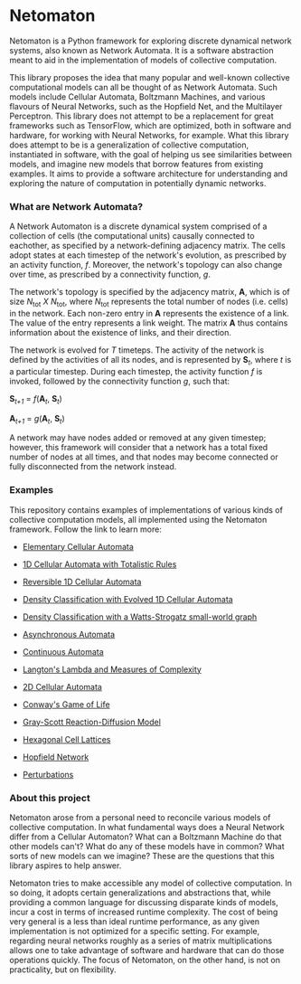 Netomaton
=========

Netomaton is a Python framework for exploring discrete dynamical network
systems, also known as Network Automata. It is a software abstraction
meant to aid in the implementation of models of collective computation.

This library proposes the idea that many popular and well-known
collective computational models can all be thought of as Network Automata.
Such models include Cellular Automata, Boltzmann Machines, and various
flavours of Neural Networks, such as the Hopfield Net, and the Multilayer
Perceptron. This library does not attempt to be a replacement for great
frameworks such as TensorFlow, which are optimized, both in software and
hardware, for working with Neural Networks, for example. What this library
does attempt to be is a generalization of collective computation,
instantiated in software, with the goal of helping us see similarities
between models, and imagine new models that borrow features from existing
examples. It aims to provide a software architecture for understanding
and exploring the nature of computation in potentially dynamic networks.

### What are Network Automata?

A Network Automaton is a discrete dynamical system comprised of a collection
of cells (the computational units) causally connected to eachother, as
specified by a network-defining adjacency matrix. The cells adopt states
at each timestep of the network's evolution, as prescribed by an activity
function, *f*. Moreover, the network's topology can also change over time, as
prescribed by a connectivity function, *g*.

The network's topology is specified by the adjacency matrix, **A**, which
is of size _N_<sub>tot</sub> *X* _N_<sub>tot</sub>, where _N_<sub>tot</sub>
represents the total number of nodes (i.e. cells) in the network. Each
non-zero entry in **A** represents the existence of a link. The value of
the entry represents a link weight. The matrix **A** thus contains information about
the existence of links, and their direction.

The network is evolved for *T* timeteps. The activity of the network is
defined by the activities of all its nodes, and is represented by **S**<sub>*t*</sub>,
where *t* is a particular timestep. During each timestep, the activity
function *f* is invoked, followed by the connectivity function *g*, such
that:

**S**<sub>*t+1*</sub> = *f*(**A**<sub>*t*</sub>, **S**<sub>*t*</sub>)

**A**<sub>*t+1*</sub> = *g*(**A**<sub>*t*</sub>, **S**<sub>*t*</sub>)


A network may have nodes added or removed at any given timestep; however,
this framework will consider that a network has a total fixed number of
nodes at all times, and that nodes may become connected or fully
disconnected from the network instead.

### Examples

This repository contains examples of implementations of
various kinds of collective computation models, all implemented using
the Netomaton framework. Follow the link to learn more:

* [Elementary Cellular Automata](demos/elementary_ca/README.md)

* [1D Cellular Automata with Totalistic Rules](demos/totalistic_ca/README.md)

* [Reversible 1D Cellular Automata](demos/reversible_ca/README.md)

* [Density Classification with Evolved 1D Cellular Automata](demos/ca_density_classification/README.md)

* [Density Classification with a Watts-Strogatz small-world graph](demos/small_world_density_classification/README.md)

* [Asynchronous Automata](demos/asynchronous_automata/README.md)

* [Continuous Automata](demos/continuous_automata/README.md)

* [Langton's Lambda and Measures of Complexity](demos/langtons_lambda/README.md)

* [2D Cellular Automata](demos/totalistic_ca2d/README.md)

* [Conway's Game of Life](demos/game_of_life/README.md)

* [Gray-Scott Reaction-Diffusion Model](demos/reaction_diffusion/README.md)

* [Hexagonal Cell Lattices](demos/hexagonal_ca/README.md)

* [Hopfield Network](demos/hopfield_net/README.md)

* [Perturbations](demos/perturbation_demo/README.md)

### About this project

Netomaton arose from a personal need to reconcile various models of collective
computation. In what fundamental ways does a Neural Network differ from a
Cellular Automaton? What can a Boltzmann Machine do that other models can't?
What do any of these models have in common? What sorts of new models can
we imagine? These are the questions that this library aspires to help answer.

Netomaton tries to make accessible any model of collective computation.
In so doing, it adopts certain generalizations and abstractions that,
while providing a common language for discussing disparate kinds of
models, incur a cost in terms of increased runtime complexity. The cost
of being very general is a less than ideal runtime performance, as any
given implementation is not optimized for a specific setting. For
example, regarding neural networks roughly as a series of matrix
multiplications allows one to take advantage of software and hardware
that can do those operations quickly. The focus of Netomaton, on the
other hand, is not on practicality, but on flexibility.
